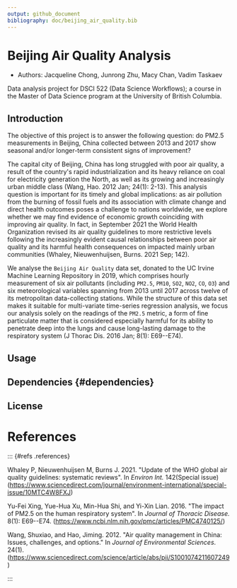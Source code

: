 ```yaml
---
output: github_document
bibliography: doc/beijing_air_quality.bib
---
```


# Beijing Air Quality Analysis

-   Authors: Jacqueline Chong, Junrong Zhu, Macy Chan, Vadim Taskaev

Data analysis project for DSCI 522 (Data Science Workflows); a course in the Master of Data Science program at the University of British Columbia.

## Introduction

The objective of this project is to answer the following question: do PM2.5 measurements in Beijing, China collected between 2013 and 2017 show seasonal and/or longer-term consistent signs of improvement?

The capital city of Beijing, China has long struggled with poor air quality, a result of the country's rapid industrialization and its heavy reliance on coal for electricity generation the North, as well as its growing and increasingly urban middle class (Wang, Hao. 2012 Jan; 24(1): 2-13). This analysis question is important for its timely and global implications: as air pollution from the burning of fossil fuels and its association with climate change and direct health outcomes poses a challenge to nations worldwide, we explore whether we may find evidence of economic growth coinciding with improving air quality. In fact, in September 2021 the World Health Organization revised its air quality guidelines to more restrictive levels following the increasingly evident causal relationships between poor air quality and its harmful health consequences on impacted mainly urban communities (Whaley, Nieuwenhuijsen, Burns. 2021 Sep; 142).

We analyse the `Beijing Air Quality` data set, donated to the UC Irvine Machine Learning Repository in 2019, which comprises hourly measurement of six air pollutants (including `PM2.5`, `PM10`, `SO2`, `NO2`, `CO`, `O3`) and six meteorological variables spanning from 2013 until 2017 across twelve of its metropolitan data-collecting stations. While the structure of this data set makes it suitable for multi-variate time-series regression analysis, we focus our analysis solely on the readings of the `PM2.5` metric, a form of fine particulate matter that is considered especially harmful for its ability to penetrate deep into the lungs and cause long-lasting damage to the respiratory system (J Thorac Dis. 2016 Jan; 8(1): E69--E74).

## Usage

## Dependencies {#dependencies}

## License

# References

::: {#refs .references} <div>

Whaley P, Nieuwenhuijsen M, Burns J. 2021. "Update of the WHO global air quality guidelines: systematic reviews". In *Environ Int.* 142(Special issue) (<https://www.sciencedirect.com/journal/environment-international/special-issue/10MTC4W8FXJ>)

Yu-Fei Xing, Yue-Hua Xu, Min-Hua Shi, and Yi-Xin Lian. 2016. "The impact of PM2.5 on the human respiratory system". In *Journal of Thoracic Disease.* 8(1): E69--E74. (<https://www.ncbi.nlm.nih.gov/pmc/articles/PMC4740125/>)

Wang, Shuxiao, and Hao, Jiming. 2012. "Air quality management in China: Issues, challenges, and options." In *Journal of Environmental Sciences*. 24(1). (<https://www.sciencedirect.com/science/article/abs/pii/S1001074211607249>)

</div>

:::
